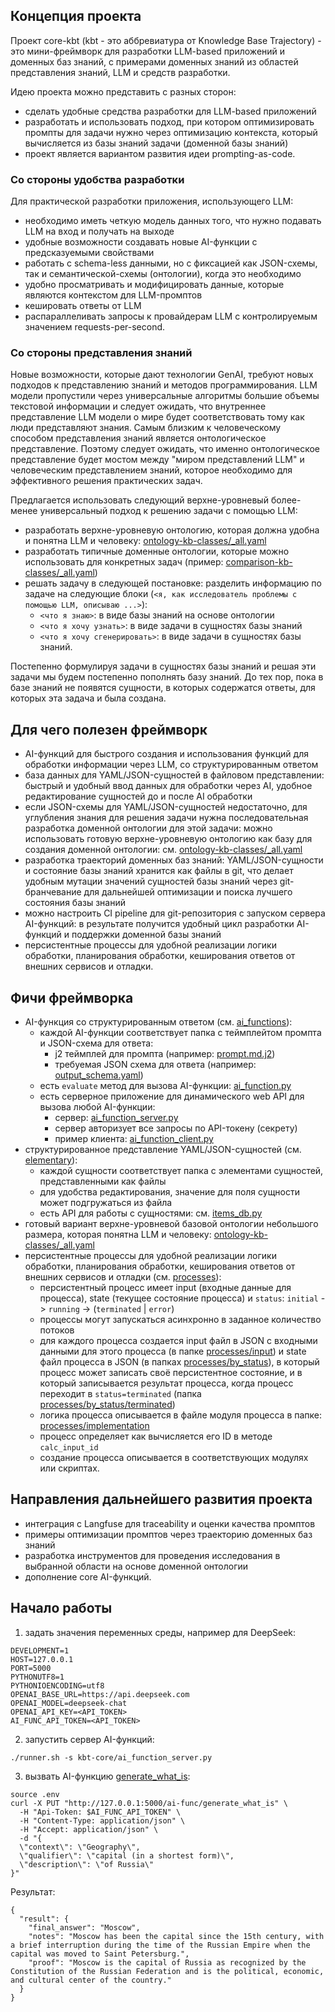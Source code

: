 ## Концепция проекта

Проект core-kbt (kbt - это аббревиатура от Knowledge Base Trajectory) - это мини-фреймворк для разработки LLM-based приложений и доменных баз знаний, с примерами доменных знаний из областей представления знаний, LLM и средств разработки.

Идею проекта можно представить с разных сторон:
* сделать удобные средства разработки для LLM-based приложений
* разработать и использовать подход, при котором оптимизировать промпты для задачи нужно через оптимизацию контекста, который вычисляется из базы знаний задачи (доменной базы знаний)
* проект является вариантом развития идеи prompting-as-code.

### Со стороны удобства разработки

Для практической разработки приложения, использующего LLM:
* необходимо иметь четкую модель данных того, что нужно подавать LLM на вход и получать на выходе
* удобные возможности создавать новые AI-функции с предсказуемыми свойствами
* работать с schema-less данными, но с фиксацией как JSON-схемы, так и семантической-схемы (онтологии), когда это необходимо
* удобно просматривать и модифицировать данные, которые являются контекстом для LLM-промптов
* кешировать ответы от LLM
* распараллеливать запросы к провайдерам LLM с контролируемым значением requests-per-second.

### Со стороны представления знаний

Новые возможности, которые дают технологии GenAI, требуют новых подходов к представлению знаний и методов программирования.
LLM модели пропустили через универсальные алгоритмы большие объемы текстовой информации и следует ожидать, что внутреннее представление LLM модели о мире будет соответствовать тому как люди представляют знания. Самым близким к человеческому способом представления знаний является онтологическое представление. Поэтому следует ожидать, что именно онтологическое представление будет мостом между "миром представлений LLM" и человеческим представлением знаний, которое необходимо для эффективного решения практических задач.

Предлагается использовать следующий верхне-уровневый более-менее универсальный подход к решению задачи с помощью LLM: 
  * разработать верхне-уровневую онтологию, которая должна удобна и понятна LLM и человеку: [ontology-kb-classes/_all.yaml](elementary%2Fontology-kb-classes%2F_all.yaml)
  * разработать типичные доменные онтологии, которые можно использовать для конкретных задач (пример: [comparison-kb-classes/_all.yaml](elementary%2Fcomparison-kb-classes%2F_all.yaml))
  * решать задачу в следующей постановке:
    разделить информацию по задаче на следующие блоки (`<я, как исследователь проблемы с помощью LLM, описываю ...>`): 
    * `<что я знаю>`: в виде базы знаний на основе онтологии
    * `<что я хочу узнать>`: в виде задачи в сущностях базы знаний
    * `<что я хочу сгенерировать>`: в виде задачи в сущностях базы знаний.

Постепенно формулируя задачи в сущностях базы знаний и решая эти задачи мы будем постепенно пополнять базу знаний. До тех пор, пока в базе знаний не появятся сущности, в которых содержатся ответы, для которых эта задача и была создана.

## Для чего полезен фреймворк

* AI-функций для быстрого создания и использования функций для обработки информации через LLM, со структурированным ответом
* база данных для YAML/JSON-сущностей в файловом представлении: быстрый и удобный ввод данных для обработки через AI, удобное редактирование сущностей до и после AI обработки
* если JSON-схемы для YAML/JSON-сущностей недостаточно, для углубления знания для решения задачи нужна последовательная разработка доменной онтологии для этой задачи: можно использовать готовую верхне-уровневую онтологию как базу для создания доменной онтологии: см. [ontology-kb-classes/_all.yaml](elementary%2Fontology-kb-classes%2F_all.yaml)
* разработка траекторий доменных баз знаний: YAML/JSON-сущности и состояние базы знаний хранится как файлы в git, что делает удобным мутации значений сущностей базы знаний через git-бранчевание для дальнейшей оптимизации и поиска лучшего состояния базы знаний
* можно настроить CI pipeline для git-репозитория с запуском сервера AI-функций: в результате получится удобный цикл разработки AI-функций и поддержки доменной базы знаний
* персистентные процессы для удобной реализации логики обработки, планирования обработки, кеширования ответов от внешних сервисов и отладки.

## Фичи фреймворка

* AI-функция со структурированным ответом (см. [ai_functions](ai_functions)):
  * каждой AI-функции соответствует папка c теймплейтом промпта и JSON-схема для ответа:  
    * j2 теймплей для промпта (например: [prompt.md.j2](ai_functions/list_best_tasks_for_llm_effectivess/prompt.md.j2))
    * требуемая JSON схема для ответа (например: [output_schema.yaml](ai_functions/list_best_tasks_for_llm_effectivess/output_schema.yaml))
  * есть `evaluate` метод для вызова AI-функции: [ai_function.py](kbt-core/ai_function.py)
  * есть серверное приложение для динамического web API для вызова любой AI-функции:
    * сервер: [ai_function_server.py](kbt-core%2Fai_function_server.py)
    * сервер авторизует все запросы по API-токену (секрету)
    * пример клиента: [ai_function_client.py](examples%2Fai_function_client.py)
* структурированное представление YAML/JSON-сущностей (см. [elementary](elementary)):
  * каждой сущности соответствует папка с элементами сущностей, представленными как файлы
  * для удобства редактирования, значение для поля сущности может подгружаться из файла
  * есть API для работы с сущностями: см. [items_db.py](kbt-core/items_db.py)
* готовый вариант верхне-уровневой базовой онтологии небольшого размера, которая понятна LLM и человеку: [ontology-kb-classes/_all.yaml](elementary%2Fontology-kb-classes%2F_all.yaml)
* персистентные процессы для удобной реализации логики обработки, планирования обработки, кеширования ответов от внешних сервисов и отладки (см. [processes](processes)):
  * персистентный процесс имеет input (входные данные для процесса), state (текущее состояние процесса) и `status`: `initial` -> `running` -> (`terminated` | `error`) 
  * процессы могут запускаться асинхронно в заданное количество потоков
  * для каждого процесса создается input файл в JSON с входными данными для этого процесса (в папке [processes/input](processes/input)) и state файл процесса в JSON (в папках [processes/by_status](processes/by_status)), в который процесс может записать своё персистентное состояние, и в который записывается результат процесса, когда процесс переходит в `status=terminated` (папка [processes/by_status/terminated](processes/by_status/terminated))
  * логика процесса описывается в файле модуля процесса в папке: [processes/implementation](processes/implementation)
  * процесс определяет как вычисляется его ID в методе `calc_input_id` 
  * создание процесса описывается в соответствующих модулях или скриптах.

## Направления дальнейшего развития проекта

* интеграция с Langfuse для traceability и оценки качества промптов
* примеры оптимизации промптов через траекторию доменных баз знаний
* разработка инструментов для проведения исследования в выбранной области на основе доменной онтологии
* дополнение core AI-функций.

## Начало работы

1. задать значения переменных среды, например для DeepSeek:
```shell
DEVELOPMENT=1
HOST=127.0.0.1
PORT=5000
PYTHONUTF8=1
PYTHONIOENCODING=utf8
OPENAI_BASE_URL=https://api.deepseek.com
OPENAI_MODEL=deepseek-chat
OPENAI_API_KEY=<API_TOKEN>
AI_FUNC_API_TOKEN=<API_TOKEN>
```
2. запустить сервер AI-функций:
```shell
./runner.sh -s kbt-core/ai_function_server.py
```
3. вызвать AI-функцию [generate_what_is](ai_functions%2Fgenerate_what_is):
```shell
source .env
curl -X PUT "http://127.0.0.1:5000/ai-func/generate_what_is" \
  -H "Api-Token: $AI_FUNC_API_TOKEN" \
  -H "Content-Type: application/json" \
  -H "Accept: application/json" \
  -d "{
  \"context\": \"Geography\",
  \"qualifier\": \"capital (in a shortest form)\",
  \"description\": \"of Russia\"
}"
```
Результат:
```
{
  "result": {
    "final_answer": "Moscow",
    "notes": "Moscow has been the capital since the 15th century, with a brief interruption during the time of the Russian Empire when the capital was moved to Saint Petersburg.",
    "proof": "Moscow is the capital of Russia as recognized by the Constitution of the Russian Federation and is the political, economic, and cultural center of the country."
  }
}
```
